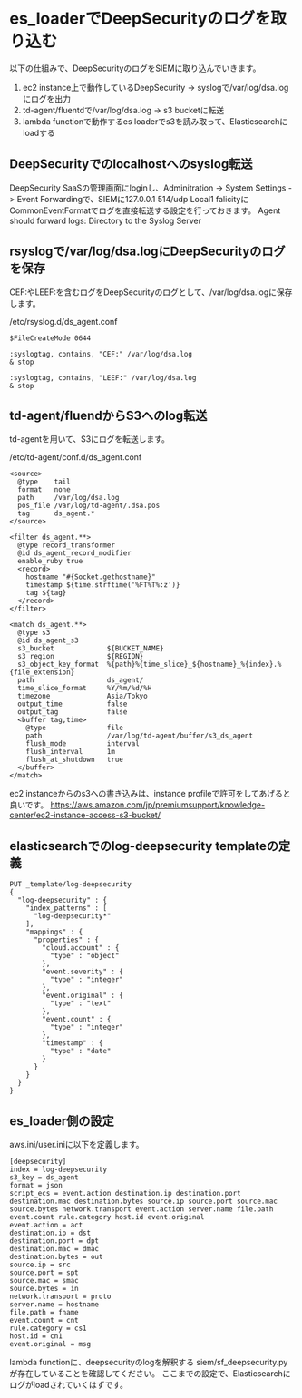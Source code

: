# es_loaderでDeepSecurityのログを取り込む

以下の仕組みで、DeepSecurityのログをSIEMに取り込んでいきます。

1. ec2 instance上で動作しているDeepSecurity → syslogで/var/log/dsa.logにログを出力
2. td-agent/fluentdで/var/log/dsa.log → s3 bucketに転送
3. lambda functionで動作するes loaderでs3を読み取って、Elasticsearchにloadする

## DeepSecurityでのlocalhostへのsyslog転送

DeepSecurity SaaSの管理画面にloginし、Adminitration -> System Settings -> Event Forwardingで、SIEMに127.0.0.1 514/udp Local1 falicityにCommonEventFormatでログを直接転送する設定を行っておきます。
Agent should forward logs: Directory to the Syslog Server

## rsyslogで/var/log/dsa.logにDeepSecurityのログを保存
CEF:やLEEF:を含むログをDeepSecurityのログとして、/var/log/dsa.logに保存します。

/etc/rsyslog.d/ds_agent.conf
```
$FileCreateMode 0644

:syslogtag, contains, "CEF:" /var/log/dsa.log
& stop

:syslogtag, contains, "LEEF:" /var/log/dsa.log
& stop
```

## td-agent/fluendからS3へのlog転送

td-agentを用いて、S3にログを転送します。

/etc/td-agent/conf.d/ds_agent.conf
```
<source>
  @type    tail
  format   none
  path     /var/log/dsa.log
  pos_file /var/log/td-agent/.dsa.pos
  tag      ds_agent.*
</source>

<filter ds_agent.**>
  @type record_transformer
  @id ds_agent_record_modifier
  enable_ruby true
  <record>
    hostname "#{Socket.gethostname}"
    timestamp ${time.strftime('%FT%T%:z')}
    tag ${tag}
  </record>
</filter>

<match ds_agent.**>
  @type s3
  @id ds_agent_s3
  s3_bucket             ${BUCKET_NAME}
  s3_region             ${REGION}
  s3_object_key_format  %{path}%{time_slice}_${hostname}_%{index}.%{file_extension}
  path                  ds_agent/
  time_slice_format     %Y/%m/%d/%H
  timezone              Asia/Tokyo
  output_time           false
  output_tag            false
  <buffer tag,time>
    @type               file
    path                /var/log/td-agent/buffer/s3_ds_agent
    flush_mode          interval
    flush_interval      1m
    flush_at_shutdown   true
  </buffer>
</match>
```

ec2 instanceからのs3への書き込みは、instance profileで許可をしてあげると良いです。
https://aws.amazon.com/jp/premiumsupport/knowledge-center/ec2-instance-access-s3-bucket/

## elasticsearchでのlog-deepsecurity templateの定義

```
PUT _template/log-deepsecurity
{
  "log-deepsecurity" : {
    "index_patterns" : [
      "log-deepsecurity*"
    ],
    "mappings" : {
      "properties" : {
        "cloud.account" : {
          "type" : "object"
        },
        "event.severity" : {
          "type" : "integer"
        },
        "event.original" : {
          "type" : "text"
        },
        "event.count" : {
          "type" : "integer"
        },
        "timestamp" : {
          "type" : "date"
        }
      }
    }
  }
}
```

## es_loader側の設定

aws.ini/user.iniに以下を定義します。
```
[deepsecurity]
index = log-deepsecurity
s3_key = ds_agent
format = json
script_ecs = event.action destination.ip destination.port destination.mac destination.bytes source.ip source.port source.mac source.bytes network.transport event.action server.name file.path event.count rule.category host.id event.original
event.action = act
destination.ip = dst
destination.port = dpt
destination.mac = dmac
destination.bytes = out
source.ip = src
source.port = spt
source.mac = smac
source.bytes = in
network.transport = proto
server.name = hostname
file.path = fname
event.count = cnt
rule.category = cs1
host.id = cn1
event.original = msg
```

lambda functionに、deepsecurityのlogを解釈する siem/sf_deepsecurity.py が存在していることを確認してください。
ここまでの設定で、Elasticsearchにログがloadされていくはずです。
